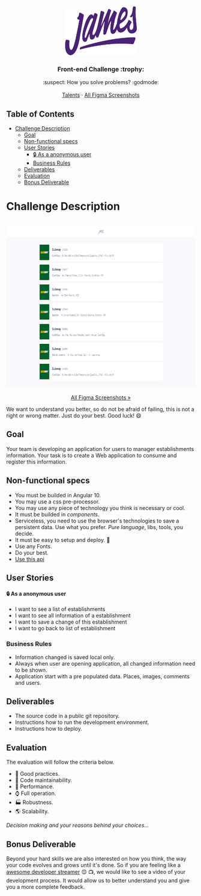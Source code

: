 <br />
<p align="center">
  <a href="https://github.com/snowmanlabs/frontend-challenge">
    <img src="assets/logo.svg" alt="Logo" width="191" height="131">
  </a>
</p>
<p>
  <h3 align="center">Front-end Challenge :trophy:</h3>

  <p align="center">
    :suspect: How you solve problems? :godmode:
    <br />
    <br />
    <a href="https://www.jamesdelivery.com.br/talentos/">Talents</a>
    ·
    <a href="https://www.figma.com/file/6Z1eafamhmHr6n7DWbm4I9/Teste-James">All Figma Screenshots</a>
  </p>
</p>

## Table of Contents
- [Challenge Description](#challenge-description)
  - [Goal](#goal)
  - [Non-functional specs](#non-functional-specs)
  - [User Stories](#user-stories)
      - [:lock: As a anonymous user](#lock-as-a-anonymous-user)
    - [Business Rules](#business-rules)
  - [Deliverables](#deliverables)
  - [Evaluation](#evaluation)
  - [Bonus Deliverable](#bonus-deliverable)

# Challenge Description

<p align="center">
    <br/>
    <a href="https://www.figma.com/file/6Z1eafamhmHr6n7DWbm4I9/Teste-James">
      <img src="assets/screenshot.png" alt="Screenshot" width="800" height="427"/>
    </a>
    <br/>
    <br/>
    <a href="https://www.figma.com/file/6Z1eafamhmHr6n7DWbm4I9/Teste-James">
        All Figma Screenshots »
    </a>
    <br/>
</p>

We want to understand you better, so do not be afraid of failing, this is not a right or wrong matter. Just do your best. Good luck! :smile:

## Goal

Your team is developing an application for users to manager establishments information. Your task is to create a Web application to consume and register this information.


## Non-functional specs

* You must be builded in Angular 10.
* You may use a css pre-processor.
* You may use any piece of technology you think is necessary or cool.
* It must be builded in *components*.
* Serviceless, you need to use the browser's technologies to save a persistent data. Use what you prefer. _Pure language_, libs, tools, you decide.
* It must be easy to setup and deploy. :children_crossing:
* Use any Fonts.
* Do your best.
* [Use this api](https://my-json-server.typicode.com/james-delivery/frontend-challenge)


## User Stories

#### :lock: As a anonymous user
* I want to see a list of establishments
* I want to see all information of a establishment
* I want to save a change of this establishment
* I want to go back to list of establishment


### Business Rules

* Information changed is saved local only.
* Always when user are opening application, all changed information need to be shown.
* Application start with a pre populated data. Places, images, comments and users.

## Deliverables

* The source code in a public git repository.
* Instructions how to run the development environment.
* Instructions how to deploy.

## Evaluation

The evaluation will follow the criteria below.

* :dart: Good practices.
* :wrench: Code maintainability.
* :rocket: Performance.
* :watch: Full operation.
* :factory: Robustness.
* :earth_americas: Scalability.

*Decision making and your reasons behind your choices...*

## Bonus Deliverable

Beyond your hard skills we are also interested on how you think, the way your code evolves and grows until it's done. So if you are feeling like a [awesome developer streamer](https://github.com/bnb/awesome-developer-streams) :blush: :tv:, we would like to see a video of your development process. It would allow us to better understand you and give you a more complete feedback.
